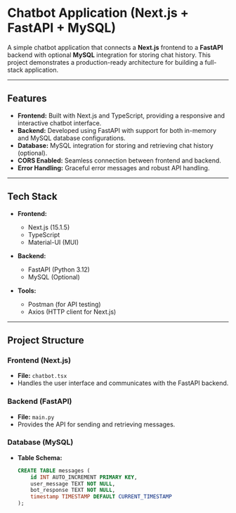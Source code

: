 # Chatbot Application (Next.js + FastAPI + MySQL)

A simple chatbot application that connects a **Next.js** frontend to a **FastAPI** backend with optional **MySQL** integration for storing chat history. This project demonstrates a production-ready architecture for building a full-stack application.

---

## Features

- **Frontend:** Built with Next.js and TypeScript, providing a responsive and interactive chatbot interface.
- **Backend:** Developed using FastAPI with support for both in-memory and MySQL database configurations.
- **Database:** MySQL integration for storing and retrieving chat history (optional).
- **CORS Enabled:** Seamless connection between frontend and backend.
- **Error Handling:** Graceful error messages and robust API handling.

---

## Tech Stack

- **Frontend:** 
  - Next.js (15.1.5)
  - TypeScript
  - Material-UI (MUI)

- **Backend:** 
  - FastAPI (Python 3.12)
  - MySQL (Optional)

- **Tools:**
  - Postman (for API testing)
  - Axios (HTTP client for Next.js)

---

## Project Structure

### Frontend (Next.js)
- **File:** `chatbot.tsx`
- Handles the user interface and communicates with the FastAPI backend.

### Backend (FastAPI)
- **File:** `main.py`
- Provides the API for sending and retrieving messages.

### Database (MySQL)
- **Table Schema:**
  ```sql
  CREATE TABLE messages (
      id INT AUTO_INCREMENT PRIMARY KEY,
      user_message TEXT NOT NULL,
      bot_response TEXT NOT NULL,
      timestamp TIMESTAMP DEFAULT CURRENT_TIMESTAMP
  );

